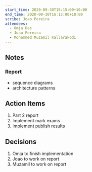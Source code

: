 ```yaml
---
start_time: 2020-09-30T15:15:00+10:00
end_time: 2020-09-30T16:15:00+10:00
scribe: Joao Pereira
attendees:
  - Omja Das
  - Joao Pereira
  - Mohammed Muzamil Kallarakodi
---
```


## Notes

### Report

- sequence diagrams
- architecture patterns

## Action Items

1. Part 2 report
2. Implement mark exams
3. Implement publish results

## Decisions
 
1. Omja to finish implementation
2. Joao to work on report
3. Muzamil to work on report

